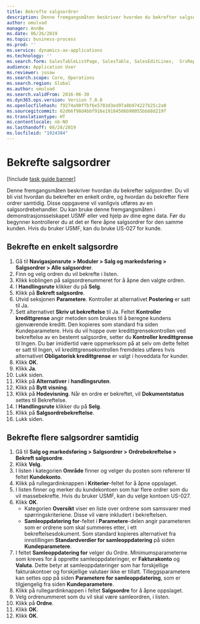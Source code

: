 ```yaml
---
title: Bekrefte salgsordrer
description: Denne fremgangsmåten beskriver hvordan du bekrefter salgsordrer.
author: omulvad
manager: AnnBe
ms.date: 06/26/2019
ms.topic: business-process
ms.prod: ''
ms.service: dynamics-ax-applications
ms.technology: ''
ms.search.form: SalesTableListPage, SalesTable, SalesEditLines,  SrsReportViewerForm, CustConfirmJournal, SysQueryForm, SysQueryFieldLookUp, SysLookup, SalesParmIdLookup
audience: Application User
ms.reviewer: josaw
ms.search.scope: Core, Operations
ms.search.region: Global
ms.author: omulvad
ms.search.validFrom: 2016-06-30
ms.dyn365.ops.version: Version 7.0.0
ms.openlocfilehash: f9274a90ffbf6e5703d3ed97a8b974227b25c2a0
ms.sourcegitcommit: 62d66f98d4bbf916e19184506b90055bb68d219f
ms.translationtype: HT
ms.contentlocale: nb-NO
ms.lasthandoff: 08/28/2019
ms.locfileid: "1924384"
---
```

# <a name="confirm-sales-orders"></a>Bekrefte salgsordrer

[!include [task guide banner](../../includes/task-guide-banner.md)]

Denne fremgangsmåten beskriver hvordan du bekrefter salgsordrer. Du vil bli vist hvordan du bekrefter en enkelt ordre, og hvordan du bekrefter flere ordrer samtidig. Disse oppgavene vil vanligvis utføres av en salgsordrebehandler. Du kan bruke denne fremgangsmåten i demonstrasjonsselskapet USMF eller ved hjelp av dine egne data. Før du begynner kontrollerer du at det er flere åpne salgsordrer for den samme kunden. Hvis du bruker USMF, kan du bruke US-027 for kunde.


## <a name="confirm-a-single-sales-order"></a>Bekrefte en enkelt salgsordre
1. Gå til **Navigasjonsrute > Moduler > Salg og markedsføring > Salgsordrer > Alle salgsordrer**.
2. Finn og velg ordren du vil bekrefte i listen.
3. Klikk koblingen på salgsordrenummeret for å åpne den valgte ordren.
4. I **Handlingsrute** klikker du på **Selg**.
5. Klikk på **Bekreft salgsordre**.
6. Utvid seksjonen **Parametere**. Kontroller at alternativet **Postering** er satt til Ja.  
7. Sett alternativet **Skriv ut bekreftelse** til Ja. Feltet **Kontroller kredittgrense** angir metoden som brukes til å beregne kundens gjenværende kreditt. Den kopieres som standard fra siden Kundeparametere. Hvis du vil hoppe over kredittgrensekontrollen ved bekreftelse av en bestemt salgsordre, setter du **Kontroller kredittgrense** til Ingen. Du bør imidlertid være oppmerksom på at selv om dette feltet er satt til Ingen, vil kredittgrensekontrollen fremdeles utføres hvis alternativet **Obligatorisk kredittgrense** er valgt i hoveddata for kunder. 
8. Klikk **OK**.
9. Klikk **Ja**.
10. Lukk siden.
11. Klikk på **Alternativer** i **handlingsruten**.
12. Klikk på **Bytt visning**.
13. Klikk på **Hodevisning**. Når en ordre er bekreftet, vil **Dokumentstatus** settes til Bekreftelse. 
14. I **Handlingsrute** klikker du på **Selg**.
15. Klikk på **Salgsordrebekreftelse**.
16. Lukk siden.

## <a name="confirm-multiple-sales-orders-at-once"></a>Bekrefte flere salgsordrer samtidig
1. Gå til **Salg og markedsføring > Salgsordrer > Ordrebekreftelse > Bekreft salgsordre**.
2. Klikk **Velg**.
3. I listen i kategorien **Område** finner og velger du posten som refererer til feltet **Kundekonto**.
4. Klikk på rullegardinknappen i **Kriterier**-feltet for å åpne oppslaget.
5. I listen finner og merker du kundekontoen som har flere ordrer som du vil massebekrefte. Hvis du bruker USMF, kan du velge kontoen US-027.  
6. Klikk **OK**.
    - Kategorien **Oversikt** viser en liste over ordrene som samsvarer med spørringskriteriene. Disse vil være inkludert i bekreftelsen.  
    - **Samleoppdatering for**-feltet i **Parametere**-delen angir parameteren som er ordrene som skal summeres etter, i ett bekreftelsesdokument. Som standard kopieres alternativet fra innstillingen **Standardverdier for samleoppdatering** på siden **Kundeparametere**.  
7. I feltet **Samleoppdatering for** velger du Ordre. Minimumsparameterne som kreves for å opprette samleoppdateringer, er **Fakturakonto** og **Valuta**. Dette betyr at samleoppdateringer som har forskjellige fakturakontoer og forskjellige valutaer ikke er tillatt. Tilleggsparametere kan settes opp på siden **Parametere for samleoppdatering**, som er tilgjengelig fra siden **Kundeparametere**. 
8. Klikk på rullegardinknappen i feltet **Salgsordre** for å åpne oppslaget.
9. Velg ordrenummeret som du vil skal være samleordren, i listen.
10. Klikk på **Ordne**.
11. Klikk **OK**.
12. Klikk **OK**.

